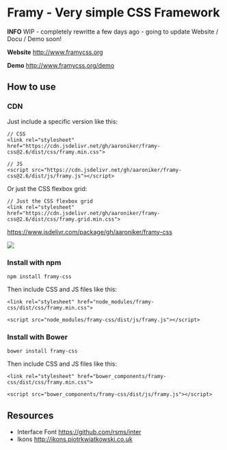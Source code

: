 # Framy - Very simple CSS Framework

__INFO__ WIP - completely rewritte a few days ago - going to update Website / Docu / Demo soon!

__Website__ http://www.framycss.org

__Demo__ http://www.framycss.org/demo

## How to use

### CDN

Just include a specific version like this:
```
// CSS
<link rel="stylesheet" href="https://cdn.jsdelivr.net/gh/aaroniker/framy-css@2.6/dist/css/framy.min.css">

// JS
<script src="https://cdn.jsdelivr.net/gh/aaroniker/framy-css@2.6/dist/js/framy.js"></script>
```

Or just the CSS flexbox grid:
```
// Just the CSS flexbox grid
<link rel="stylesheet" href="https://cdn.jsdelivr.net/gh/aaroniker/framy-css@2.6/dist/css/framy.grid.min.css">
```

https://www.jsdelivr.com/package/gh/aaroniker/framy-css

[![](https://data.jsdelivr.com/v1/package/gh/aaroniker/framy-css/badge)](https://www.jsdelivr.com/package/gh/aaroniker/framy-css)

### Install with npm
```
npm install framy-css
```
Then include CSS and JS files like this:
```
<link rel="stylesheet" href="node_modules/framy-css/dist/css/framy.min.css">

<script src="node_modules/framy-css/dist/js/framy.js"></script>
```

### Install with Bower
```
bower install framy-css
```
Then include CSS and JS files like this:
```
<link rel="stylesheet" href="bower_components/framy-css/dist/css/framy.min.css">

<script src="bower_components/framy-css/dist/js/framy.js"></script>
```

## Resources

* Interface Font https://github.com/rsms/inter
* Ikons http://ikons.piotrkwiatkowski.co.uk
